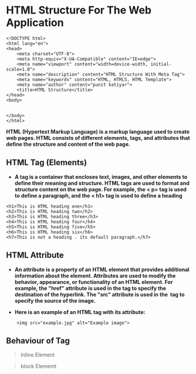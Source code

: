 # HTML Structure For The Web Application
    
```
<!DOCTYPE html>
<html lang="en">
<head>
    <meta charset="UTF-8">
    <meta http-equiv="X-UA-Compatible" content="IE=edge">
    <meta name="viewport" content="width=device-width, initial-scale=1.0">
    <meta name="description" content="HTML Structure With Meta Tag">
    <meta name="keywords" content="HTML, HTML5, HTML Template">
    <meta name="author" content="punit katiyar">
    <title>HTML Structure</title>
</head>
<body>
 
    
</body>
</html>   
```

**HTML (Hypertext Markup Language) is a markup language used to create web pages. HTML consists of different elements, tags, and attributes that define the structure and content of the web page.**

## HTML Tag (Elements)

- **A tag is a container that encloses text, images, and other elements to define their meaning and structure. HTML tags are used to format and structure content on the web page. For example, the < p> tag is used to define a paragraph, and the < h1> tag is used to define a heading**

```
<h1>This is HTML heading one</h1>
<h2>This is HTML heading two</h2>
<h3>This is HTML heading three</h3>
<h4>This is HTML heading four</h4>
<h5>This is HTML heading five</h5>
<h6>This is HTML heading six</h6>
<h7>This is not a heading . its default paragraph.</h7>
```

## HTML Attribute 

- **An attribute is a property of an HTML element that provides additional information about the element. Attributes are used to modify the behavior, appearance, or functionality of an HTML element. For example, the "href" attribute is used in the <a> tag to specify the destination of the hyperlink. The "src" attribute is used in the <img> tag to specify the source of the image.**

- **Here is an example of an HTML tag with its attribute:**
    
```
    <img src="example.jpg" alt="Example image">
```


## Behaviour of Tag
    
> Inline Element
    
> block Elememt    



